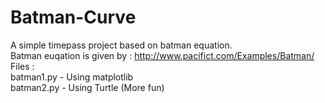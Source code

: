 # Batman-Curve
A simple timepass project based on batman equation. <br/>
Batman euqation is given by : http://www.pacifict.com/Examples/Batman/ <br/>
Files : <br/>
batman1.py  - Using matplotlib <br/>
batman2.py  - Using Turtle (More fun)
